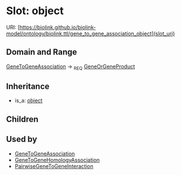 # Slot: object




URI: [https://biolink.github.io/biolink-model/ontology/biolink.ttl/gene_to_gene_association_object](slot_uri)
## Domain and Range

[GeneToGeneAssociation](GeneToGeneAssociation.md) ->  <sub>REQ</sub> [GeneOrGeneProduct](GeneOrGeneProduct.md)
## Inheritance

 *  is_a: [object](object.md)
## Children

## Used by

 * [GeneToGeneAssociation](GeneToGeneAssociation.md)
 * [GeneToGeneHomologyAssociation](GeneToGeneHomologyAssociation.md)
 * [PairwiseGeneToGeneInteraction](PairwiseGeneToGeneInteraction.md)
